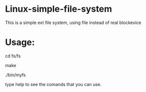# Linux-simple-file-system
This is a simple ext file system, using file instead of real blockevice

# Usage:
cd fs/fs

make

./bin/myfs

type help to see the comands that you can use.
